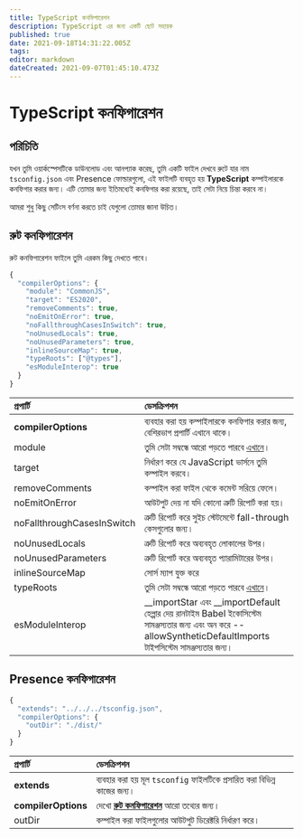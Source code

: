 ```yaml
---
title: TypeScript কনফিগারেশন
description: TypeScript এর জন্য একটি ছোট সহায়ক
published: true
date: 2021-09-18T14:31:22.005Z
tags:
editor: markdown
dateCreated: 2021-09-07T01:45:10.473Z
---
```


# TypeScript কনফিগারেশন

## পরিচিতি

যখন তুমি ওয়ার্কস্পেসটিকে ডাউনলোড এবং আনপ্যাক করেছ, তুমি একটি ফাইল দেখবে রুটে যার নাম `tsconfig.json` এবং Presence ফোল্ডারগুলো, এই ফাইলটি ব্যবহৃত হয় **TypeScript** কম্পাইলারকে কনফিগার করার জন্য। এটি তোমার জন্য ইতিমধ্যেই কনফিগার করা রয়েছে, তাই সেটা নিয়ে চিন্তা করবে না।

আমরা শুধু কিছু সেটিংস বর্ণনা করতে চাই যেগুলো তোমার জানা উচিত।

## রুট কনফিগারেশন

রুট কনফিগারেশন ফাইলে তুমি এরকম কিছু দেখতে পাবে।

```javascript
{
  "compilerOptions": {
    "module": "CommonJS",
    "target": "ES2020",
    "removeComments": true,
    "noEmitOnError": true,
    "noFallthroughCasesInSwitch": true,
    "noUnusedLocals": true,
    "noUnusedParameters": true,
    "inlineSourceMap": true,
    "typeRoots": ["@types"],
    "esModuleInterop": true
  }
}
```

| প্রপার্টি                  | ডেসক্রিপশন                                                                                                                                                           |
|:-------------------------- |:-------------------------------------------------------------------------------------------------------------------------------------------------------------------- |
| **compilerOptions**        | ব্যবহার করা হয় কম্পাইলারকে কনফিগার করার জন্য, বেশিরভাগ প্রপার্টি এখানে থাকে।                                                                                         |
| module                     | তুমি সেটা সম্বন্ধে আরো পড়তে পারবে [এখানে](https://www.typescriptlang.org/docs/handbook/modules.html)।                                                                |
| target                     | নির্ধারণ করে যে JavaScript ভার্সনে তুমি কম্পাইল করবে।                                                                                                                |
| removeComments             | কম্পাইল করা ফাইল থেকে কমেন্ট সরিয়ে ফেলে।                                                                                                                             |
| noEmitOnError              | আউটপুট দেয় না যদি কোনো ত্রুটি রিপোর্ট করা হয়।                                                                                                                        |
| noFallthroughCasesInSwitch | ত্রুটি রিপোর্ট করে সুইচ স্টেটমেন্টে fall-through কেসগুলোর জন্য।                                                                                                      |
| noUnusedLocals             | ত্রুটি রিপোর্ট করে অব্যবহৃত লোকালের উপর।                                                                                                                             |
| noUnusedParameters         | ত্রুটি রিপোর্ট করে অব্যবহৃত প্যারামিটারের উপর।                                                                                                                       |
| inlineSourceMap            | সোর্স ম্যাপ যুক্ত করে                                                                                                                                                |
| typeRoots                  | তুমি সেটা সম্বন্ধে আরো পড়তে পারবে [এখানে](https://www.typescriptlang.org/docs/handbook/tsconfig-json.html#types-typeroots-and-types)।                                |
| esModuleInterop            | __importStar এবং __importDefault হেল্পার দেয় রানটাইম Babel ইকোসিস্টেম সামঞ্জস্যতার জন্য এবং অন করে --allowSyntheticDefaultImports টাইপসিস্টেম সামঞ্জস্যতার জন্য। |

## Presence কনফিগারেশন

```javascript
{
  "extends": "../../../tsconfig.json",
  "compilerOptions": {
    "outDir": "./dist/"
  }
}
```

| প্রপার্টি           | ডেসক্রিপশন                                                                            |
|:------------------- |:------------------------------------------------------------------------------------- |
| **extends**         | ব্যবহার করা হয় মূল `tsconfig` ফাইলটিকে প্রসারিত করা বিভিন্ন কাজের জন্য।               |
| **compilerOptions** | দেখো [**রুট কনফিগারেশন**](/dev/presence/tsconfig#root-configuration) আরো তথ্যের জন্য। |
| outDir              | কম্পাইল করা ফাইলগুলোর আউটপুট ডিরেক্টরি নির্ধারণ করে।                                  |
